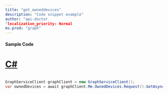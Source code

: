 ```yaml
---
title: "get_owneddevices"
description: "Code snippet example" 
author: "api-doctor
"localization_priority: Normal
ms.prod: "graph"
--- 
```

#### Sample Code
# [C#](#tab/Csharp)

```C#

GraphServiceClient graphClient = new GraphServiceClient();
var ownedDevices = await graphClient.Me.OwnedDevices.Request().GetAsync();

```